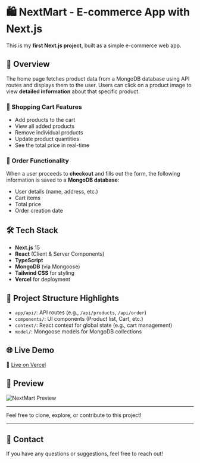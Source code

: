 # 🛍️ NextMart - E-commerce App with Next.js

This is my **first Next.js project**, built as a simple e-commerce web app.

## 🚀 Overview

The home page fetches product data from a MongoDB database using API routes and displays them to the user. Users can click on a product image to view **detailed information** about that specific product.

### 🛒 Shopping Cart Features

- Add products to the cart
- View all added products
- Remove individual products
- Update product quantities
- See the total price in real-time

### 🧾 Order Functionality

When a user proceeds to **checkout** and fills out the form, the following information is saved to a **MongoDB database**:

- User details (name, address, etc.)
- Cart items
- Total price
- Order creation date

## 🛠️ Tech Stack

- **Next.js** 15
- **React** (Client & Server Components)
- **TypeScript**
- **MongoDB** (via Mongoose)
- **Tailwind CSS** for styling
- **Vercel** for deployment

## 📁 Project Structure Highlights

- `app/api/`: API routes (e.g., `/api/products`, `/api/order`)
- `components/`: UI components (Product list, Cart, etc.)
- `context/`: React context for global state (e.g., cart management)
- `model/`: Mongoose models for MongoDB collections

## 🌐 Live Demo

🔗 [Live on Vercel](https://your-vercel-project-url.vercel.app)

## 📸 Preview

![NextMart Preview](public/screenshot.png)

---

Feel free to clone, explore, or contribute to this project!

---

## 📩 Contact

If you have any questions or suggestions, feel free to reach out!

